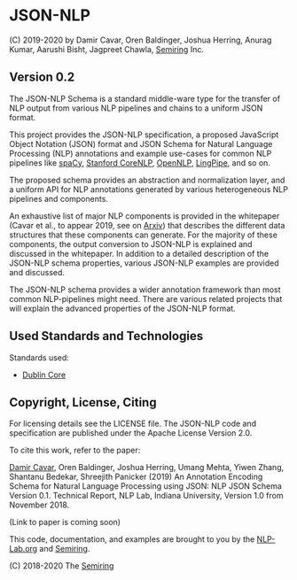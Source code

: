 # JSON-NLP

(C) 2019-2020 by Damir Cavar, Oren Baldinger, Joshua Herring, Anurag Kumar, Aarushi Bisht, Jagpreet Chawla, [Semiring] Inc.


## Version 0.2

The JSON-NLP Schema is a standard middle-ware type for the transfer of NLP output from various NLP pipelines and chains to a uniform JSON format.

This project provides the JSON-NLP specification, a proposed JavaScript Object Notation (JSON) format and JSON Schema for Natural Language Processing (NLP) annotations and example use-cases for common NLP pipelines like [spaCy](https://spacy.io/), [Stanford CoreNLP](https://stanfordnlp.github.io/CoreNLP/), [OpenNLP](https://opennlp.apache.org/), [LingPipe](http://alias-i.com/lingpipe/), and so on.

The proposed schema provides an abstraction and normalization layer, and a uniform API for NLP annotations generated by various heterogeneous NLP pipelines and components.

An exhaustive list of major NLP components is provided in the whitepaper (Cavar et al., to appear 2019, see on [Arxiv](https://arxiv.org/)) that describes the different data structures that these components can generate. For the majority of these components, the output conversion to JSON-NLP is explained and discussed in the whitepaper. In addition to a detailed description of the JSON-NLP schema properties, various JSON-NLP examples are provided and discussed.

The JSON-NLP schema provides a wider annotation framework than most common NLP-pipelines might need. There are various related projects that will explain the advanced properties of the JSON-NLP format.


## Used Standards and Technologies

Standards used:

- [Dublin Core](http://dublincore.org/)


## Copyright, License, Citing

For licensing details see the LICENSE file. The JSON-NLP code and specification are published under the Apache License Version 2.0.

To cite this work, refer to the paper:

[Damir Cavar], Oren Baldinger, Joshua Herring, Umang Mehta, Yiwen Zhang, Shantanu Bedekar, Shreejith Panicker (2019) An Annotation Encoding Schema for Natural Language Processing using JSON: NLP JSON Schema Version 0.1. Technical Report, NLP Lab, Indiana University, Version 1.0 from November 2018.

(Link to paper is coming soon)


This code, documentation, and examples are brought to you by the [NLP-Lab.org] and [Semiring].

(C) 2018-2020 The [Semiring]


[Damir Cavar]: http://damir.cavar.me/ "Damir Cavar"
[NLP-Lab.org]: https://nlp-lab.org/ "NLP-Lab.org"
[Semiring]: https://semiring.com/ "Semiring Inc."

